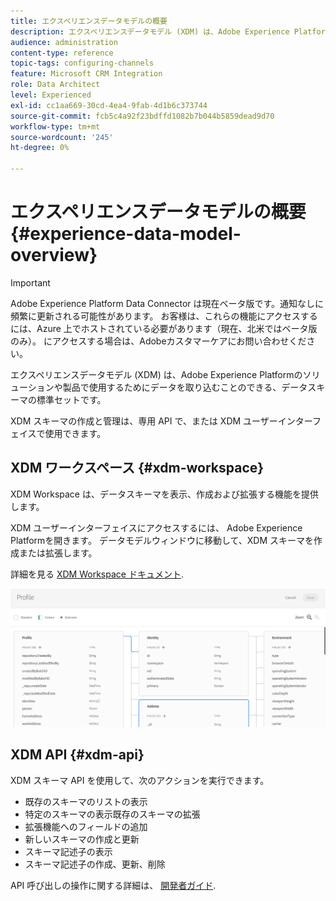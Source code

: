 ```yaml
---
title: エクスペリエンスデータモデルの概要
description: エクスペリエンスデータモデル (XDM) は、Adobe Experience Platformのソリューションや製品で使用するためにデータを取り込むことのできる、データスキーマの標準セットです。
audience: administration
content-type: reference
topic-tags: configuring-channels
feature: Microsoft CRM Integration
role: Data Architect
level: Experienced
exl-id: cc1aa669-30cd-4ea4-9fab-4d1b6c373744
source-git-commit: fcb5c4a92f23bdffd1082b7b044b5859dead9d70
workflow-type: tm+mt
source-wordcount: '245'
ht-degree: 0%

---
```


# エクスペリエンスデータモデルの概要 {#experience-data-model-overview}

>[!IMPORTANT]
>
>Adobe Experience Platform Data Connector は現在ベータ版です。通知なしに頻繁に更新される可能性があります。 お客様は、これらの機能にアクセスするには、Azure 上でホストされている必要があります（現在、北米ではベータ版のみ）。 にアクセスする場合は、Adobeカスタマーケアにお問い合わせください。

エクスペリエンスデータモデル (XDM) は、Adobe Experience Platformのソリューションや製品で使用するためにデータを取り込むことのできる、データスキーマの標準セットです。

XDM スキーマの作成と管理は、専用 API で、または XDM ユーザーインターフェイスで使用できます。

## XDM ワークスペース {#xdm-workspace}

XDM Workspace は、データスキーマを表示、作成および拡張する機能を提供します。

XDM ユーザーインターフェイスにアクセスするには、 Adobe Experience Platformを開きます。 データモデルウィンドウに移動して、XDM スキーマを作成または拡張します。

詳細を見る [XDM Workspace ドキュメント](https://experienceleague.adobe.com/docs/experience-platform/xdm/api/getting-started.html).

![](assets/aep_xdmworkspace.png)

## XDM API {#xdm-api}

XDM スキーマ API を使用して、次のアクションを実行できます。

* 既存のスキーマのリストの表示
* 特定のスキーマの表示既存のスキーマの拡張
* 拡張機能へのフィールドの追加
* 新しいスキーマの作成と更新
* スキーマ記述子の表示
* スキーマ記述子の作成、更新、削除

API 呼び出しの操作に関する詳細は、 [開発者ガイド](https://experienceleague.adobe.com/docs/experience-platform/xdm/api/getting-started.html).
